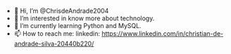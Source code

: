 - 👋 Hi, I’m @ChrisdeAndrade2004
- 👀 I’m interested in know more about technology.
- 🌱 I’m currently learning Python and MySQL.
- 📫 How to reach me: linkedin: https://www.linkedin.com/in/christian-de-andrade-silva-20440b220/

<!---
ChrisdeAndrade2004/ChrisdeAndrade2004 is a ✨ special ✨ repository because its `README.md` (this file) appears on your GitHub profile.
You can click the Preview link to take a look at your changes.
--->
